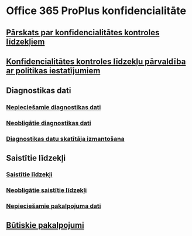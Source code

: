 # Office 365 ProPlus konfidencialitāte
## [Pārskats par konfidencialitātes kontroles līdzekļiem](overview-privacy-controls.md)
## [Konfidencialitātes kontroles līdzekļu pārvaldība ar politikas iestatījumiem](manage-privacy-controls.md)

## Diagnostikas dati
### [Nepieciešamie diagnostikas dati](required-diagnostic-data.md)
### [Neobligātie diagnostikas dati](optional-diagnostic-data.md)
### [Diagnostikas datu skatītāja izmantošana](https://support.office.com/article/cf761ce9-d805-4c60-a339-4e07f3182855)

## Saistītie līdzekļi
### [Saistītie līdzekļi](connected-experiences.md)
### [Neobligātie saistītie līdzekļi](optional-connected-experiences.md)
### [Nepieciešamie pakalpojuma dati](required-service-data.md)

## [Būtiskie pakalpojumi](essential-services.md)